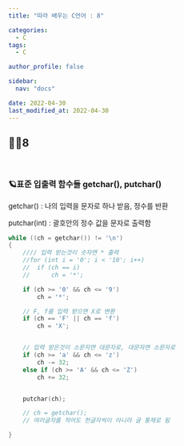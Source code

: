 ```yaml
---
title: "따라 배우는 C언어 : 8"

categories:
  - C
tags:
  - C

author_profile: false

sidebar:
  nav: "docs"

date: 2022-04-30
last_modified_at: 2022-04-30
---
```


## 🙇‍♀️8

<br>

### 🪐표준 입출력 함수들 getchar(), putchar()

getchar() : 나의 입력을 문자로 하나 받음, 정수를 반환

putchar(int) : 괄호안의 정수 값을 문자로 출력함

```c
while ((ch = getchar()) != '\n')
{
	//// 입력 받는것이 숫자면 * 출력
	//for (int i = '0'; i < '10'; i++)
	//	if (ch == i)
	//		ch = '*';

	if (ch >= '0' && ch <= '9')
		ch = '*';

	// F, f를 입력 받으면 X로 변환
	if (ch == 'F' || ch == 'f')
		ch = 'X';


	// 입력 받은것이 소문자면 대문자로, 대문자면 소문자로
	if (ch >= 'a' && ch <= 'z')
		ch -= 32;
	else if (ch >= 'A' && ch <= 'Z')
		ch += 32;


	putchar(ch);

	// ch = getchar();
	// 여러글자를 적어도 한글자씩이 아니라 글 통채로 됨

}
```
